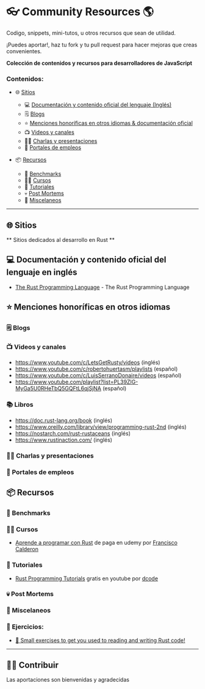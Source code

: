 # 👓 Community Resources 🌎

Codigo, snippets, mini-tutos, u otros recursos que sean de utilidad.

¡Puedes aportar!, haz tu fork y tu pull request para hacer mejoras que creas convenientes.


**Colección de contenidos y recursos para desarrolladores de JavaScript**

### Contenidos:

- 🌐 [Sitios](#-sitios)
    - 💻 [Documentación y contenido oficial del lenguaje (Inglés)](#-documentaci&oacute;n-y-contenido-oficial-del-lenguaje-en-ingl&eacute;s)
    - 🗒️ [Blogs](#%EF%B8%8F-blogs)
    - ⭐ [Menciones honoríficas en otros idiomas & documentación oficial](#-menciones-honoríficas-en-otros-idiomas)
    - 📺 [Videos y canales](#-videos-y-canales)
    - 👨‍🏫 [Charlas y presentaciones](#-charlas-y-presentaciones)
    - 💼 [Portales de empleos](#-portales-de-empleos)

- 📦 [Recursos](#-recursos)
    - 🏁 [Benchmarks](#-benchmarks)
    - 🧑‍🎓 [Cursos](#-cursos)
    - 📃 [Tutoriales](#-tutoriales)
    - 💀 [Post Mortems](#-post-mortems)
    - 📌 [Miscelaneos](#-miscelaneos)


<div><hr></div>

## 🌐 Sitios

** Sitios dedicados al desarrollo en Rust **

## 💻 Documentación y contenido oficial del lenguaje en inglés 

* [The Rust Programming Language](https://doc.rust-lang.org/book/) - The Rust Programming Language

## ⭐ Menciones honoríficas en otros idiomas


### 🗒️ Blogs


### 📺 Videos y canales
- https://www.youtube.com/c/LetsGetRusty/videos (inglés)
- https://www.youtube.com/c/robertohuertasm/playlists (español)
- https://www.youtube.com/c/LuisSerranoDonaire/videos (español)
- https://www.youtube.com/playlist?list=PL39ZlG-MyGa5U0RHeTbQ5GQFtL6qjSjNA (español)

### 📚 Libros
- https://doc.rust-lang.org/book (inglés)
- https://www.oreilly.com/library/view/programming-rust-2nd (inglés)
- https://nostarch.com/rust-rustaceans (inglés)
- https://www.rustinaction.com/ (inglés)

### 👨‍🏫 Charlas y presentaciones


### 💼 Portales de empleos


## 📦 Recursos


### 🏁 Benchmarks


### 🧑‍🎓 Cursos

  * [Aprende a programar con Rust](https://www.udemy.com/course/aprende-a-programar-con-rust) de paga en udemy por [Francisco Calderon]()


### 📃 Tutoriales
  * [Rust Programming Tutorials](https://www.youtube.com/playlist?list=PLVvjrrRCBy2JSHf9tGxGKJ-bYAN_uDCUL) gratis en youtube por [dcode](https://www.youtube.com/c/dcode-software)

### 💀 Post Mortems


### 📌 Miscelaneos


### 🔖 Ejercicios:

  * [🦀 Small exercises to get you used to reading and writing Rust code!](https://github.com/rust-lang/rustlings)


<div><hr></div>

## 🧑‍💻 Contribuir

Las aportaciones son bienvenidas y agradecidas

